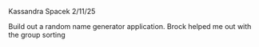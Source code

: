 Kassandra Spacek
2/11/25

Build out a random name generator application.
Brock helped me out with the group sorting